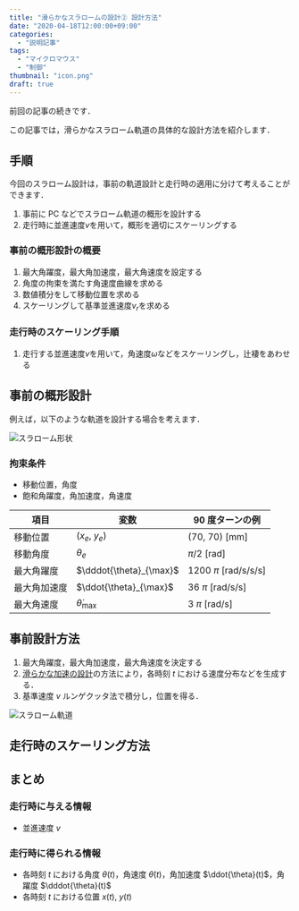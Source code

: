 ```yaml
---
title: "滑らかなスラロームの設計② 設計方法"
date: "2020-04-18T12:00:00+09:00"
categories:
  - "説明記事"
tags:
  - "マイクロマウス"
  - "制御"
thumbnail: "icon.png"
draft: true
---
```


前回の記事の続きです．

この記事では，滑らかなスラローム軌道の具体的な設計方法を紹介します．

<!--more-->

## 手順

今回のスラローム設計は，事前の軌道設計と走行時の適用に分けて考えることができます．

1. 事前に PC などでスラローム軌道の概形を設計する
2. 走行時に並進速度$v$を用いて，概形を適切にスケーリングする

### 事前の概形設計の概要

1. 最大角躍度，最大角加速度，最大角速度を設定する
2. 角度の拘束を満たす角速度曲線を求める
3. 数値積分をして移動位置を求める
4. スケーリングして基準並進速度$v_r$を求める

### 走行時のスケーリング手順

1. 走行する並進速度$v$を用いて，角速度$\omega$などをスケーリングし，辻褄をあわせる

## 事前の概形設計

例えば，以下のような軌道を設計する場合を考えます．

![スラローム形状](shape/shape_2_xy.svg)

### 拘束条件

- 移動位置，角度
- 飽和角躍度，角加速度，角速度

| 項目         | 変数                    | 90 度ターンの例        |
| ------------ | ----------------------- | ---------------------- |
| 移動位置     | $(x_e,~y_e)$            | (70, 70) [mm]          |
| 移動角度     | $\theta_e$              | $\pi/2$ [rad]          |
| 最大角躍度   | $\dddot{\theta}_{\max}$ | 1200 $\pi$ [rad/s/s/s] |
| 最大角加速度 | $\ddot{\theta}_{\max}$  | 36 $\pi$ [rad/s/s]     |
| 最大角速度   | $\dot{\theta}_{\max}$   | 3 $\pi$ [rad/s]        |

## 事前設計方法

1. 最大角躍度，最大角加速度，最大角速度を決定する
2. [滑らかな加速の設計](/posts/2018-04-29-accel-designer1)の方法により，各時刻 $t$ における速度分布などを生成する．
3. 基準速度 $v$ ルンゲクッタ法で積分し，位置を得る．

![スラローム軌道](shape/shape_2_t.svg)

## 走行時のスケーリング方法

## まとめ

### 走行時に与える情報

- 並進速度 $v$

### 走行時に得られる情報

- 各時刻 $t$ における角度 $\theta(t)$，角速度 $\dot{\theta}(t)$，角加速度 $\ddot{\theta}(t)$，角躍度 $\dddot{\theta}(t)$
- 各時刻 $t$ における位置 $x(t)$, $y(t)$
<script type="text/x-mathjax-config">
    MathJax.Hub.Config({tex2jax: {inlineMath: [['$','$'], ['\\(','\\)']]}});
</script>
